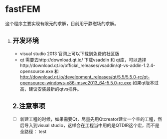 ﻿# fastFEM
这个程序主要实现有限元的求解，目前用于静磁场的求解。

1. ## 开发环境

   - visual studio 2013 官网上可以下载到免费的社区版
   - qt 需要去http://download.qt.io/ 下载vsaddin 和 qt库，可以选择http://download.qt.io/official_releases/vsaddin/qt-vs-addin-1.2.4-opensource.exe 和 http://download.qt.io/development_releases/qt/5.5/5.5.0-rc/qt-opensource-windows-x86-msvc2013_64-5.5.0-rc.exe 如果qt版本过高，建议安装最新的qtvs插件。

   ## 2.注意事项

   - [ ] 新建工程的时候，如果需要Qt，尽量先用Qtcreator建立一个空的工程，然后导入到visual studio，这样会在工程当中用的是QTDIR这个宏，而不是全路径：
test

   ​